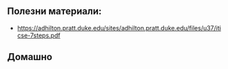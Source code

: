 
## Полезни материали: 
 
- https://adhilton.pratt.duke.edu/sites/adhilton.pratt.duke.edu/files/u37/iticse-7steps.pdf
    
## Домашно   
